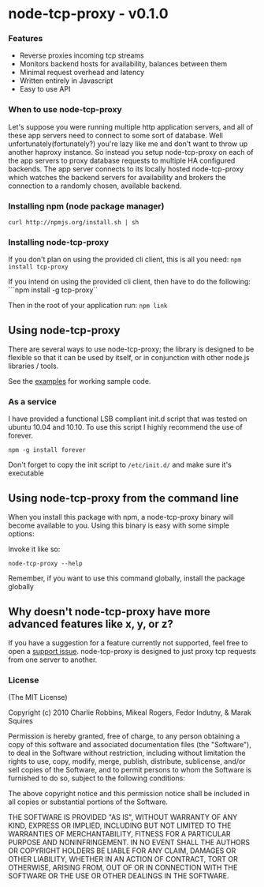 # node-tcp-proxy - v0.1.0

### Features

* Reverse proxies incoming tcp streams
* Monitors backend hosts for availability, balances between them
* Minimal request overhead and latency
* Written entirely in Javascript
* Easy to use API

### When to use node-tcp-proxy

Let's suppose you were running multiple http application servers, and all of these app servers need to connect to some sort of database. Well unfortunately(fortunately?) you're lazy like me and don't want to throw up another haproxy instance. So instead you setup node-tcp-proxy on each of the app servers to proxy database requests to multiple HA configured backends. The app server connects to its locally hosted node-tcp-proxy which watches the backend servers for availability and brokers the connection to a randomly chosen, available backend.

### Installing npm (node package manager)

```curl http://npmjs.org/install.sh | sh```

### Installing node-tcp-proxy

If you don't plan on using the provided cli client, this is all you need:
```npm install tcp-proxy```

If you intend on using the provided cli client, then have to do the following:
```npm install -g tcp-proxy``

Then in the root of your application run:
```npm link```

## Using node-tcp-proxy

There are several ways to use node-tcp-proxy; the library is designed to be flexible so that it can be used by itself, or in conjunction with other node.js libraries / tools.

See the [examples][1] for working sample code.

### As a service

I have provided a functional LSB compliant init.d script that was tested on ubuntu 10.04 and 10.10. To use this script I highly recommend the use of forever.

```npm -g install forever```

Don't forget to copy the init script to ```/etc/init.d/``` and make sure it's executable

## Using node-tcp-proxy from the command line

When you install this package with npm, a node-tcp-proxy binary will become available to you. Using this binary is easy with some simple options:

Invoke it like so:

```node-tcp-proxy --help```

Remember, if you want to use this command globally, install the package globally

## Why doesn't node-tcp-proxy have more advanced features like x, y, or z?

If you have a suggestion for a feature currently not supported, feel free to open a [support issue][2]. node-tcp-proxy is designed to just proxy tcp requests from one server to another.

### License

(The MIT License)

Copyright (c) 2010 Charlie Robbins, Mikeal Rogers, Fedor Indutny, & Marak Squires

Permission is hereby granted, free of charge, to any person obtaining
a copy of this software and associated documentation files (the
"Software"), to deal in the Software without restriction, including
without limitation the rights to use, copy, modify, merge, publish,
distribute, sublicense, and/or sell copies of the Software, and to
permit persons to whom the Software is furnished to do so, subject to
the following conditions:

The above copyright notice and this permission notice shall be
included in all copies or substantial portions of the Software.

THE SOFTWARE IS PROVIDED "AS IS", WITHOUT WARRANTY OF ANY KIND,
EXPRESS OR IMPLIED, INCLUDING BUT NOT LIMITED TO THE WARRANTIES OF
MERCHANTABILITY, FITNESS FOR A PARTICULAR PURPOSE AND
NONINFRINGEMENT. IN NO EVENT SHALL THE AUTHORS OR COPYRIGHT HOLDERS BE
LIABLE FOR ANY CLAIM, DAMAGES OR OTHER LIABILITY, WHETHER IN AN ACTION
OF CONTRACT, TORT OR OTHERWISE, ARISING FROM, OUT OF OR IN CONNECTION
WITH THE SOFTWARE OR THE USE OR OTHER DEALINGS IN THE SOFTWARE.

[1]: https://github.com/rnavarro/node-tcp-proxy/tree/master/examples
[2]: http://github.com/nodejitsu/node-http-proxy/issues
